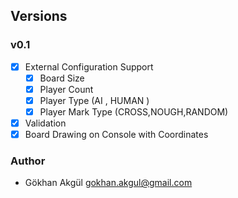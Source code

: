 ## Versions

### v0.1

- [x] External Configuration Support
   - [x] Board Size
   - [x] Player Count
   - [x] Player Type (AI , HUMAN )
   - [x] Player Mark Type (CROSS,NOUGH,RANDOM)
- [x] Validation
- [x] Board Drawing on Console with Coordinates

### Author

* Gökhan Akgül <a href="mailto:gokhan.akgul@gmail.com">gokhan.akgul@gmail.com</a>
